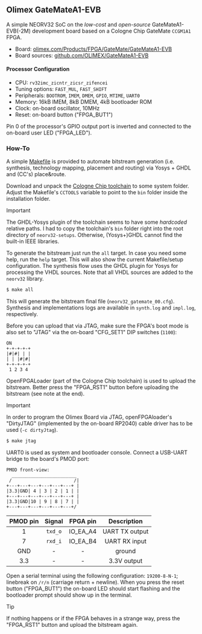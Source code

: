 ## Olimex GateMateA1-EVB

A simple NEORV32 SoC on the _low-cost_ and _open-source_ GateMateA1-EVB(-2M) development board
based on a Cologne Chip GateMate `CCGM1A1` FPGA.

* Board: [olimex.com/Products/FPGA/GateMate/GateMateA1-EVB](https://www.olimex.com/Products/FPGA/GateMate/GateMateA1-EVB)
* Board sources: [github.com/OLIMEX/GateMateA1-EVB](https://github.com/OLIMEX/GateMateA1-EVB)

#### Processor Configuration

* CPU: `rv32imc_zicntr_zicsr_zifencei`
* Tuning options: `FAST_MUL`, `FAST_SHIFT`
* Peripherals: `BOOTROM`, `IMEM`, `DMEM`, `GPIO`, `MTIME`, `UART0`
* Memory: 16kB IMEM, 8kB DMEM, 4kB bootloader ROM
* Clock: on-board oscillator, 10MHz
* Reset: on-board button ("FPGA_BUT1")

Pin 0 of the processor's GPIO output port is inverted and connected to the on-board user LED ("FPGA_LED").

### How-To

A simple [Makefile](Makefile) is provided to automate bitstream generation (i.e. synthesis, technology mapping, placement and routing)
via Yosys + GHDL and (CC's) place&route.

Download and unpack the [Cologne Chip toolchain](https://www.colognechip.com/programmable-logic/gatemate/gatemate-download)
to some system folder. Adjust the Makefile's `CCTOOLS` variable to point to the `bin` folder inside the installation folder.

> [!IMPORTANT]
> The GHDL-Yosys plugin of the toolchain seems to have some _hardcoded_ relative paths. I had to copy the toolchain's `bin`
folder right into the root directory of `neorv32-setups`. Otherwise, (Yosys+)GHDL cannot find the built-in
IEEE libraries.

To generate the bitstream just run the `all` target. In case you need some help, run the `help` target.
This will also show the current Makefile/setup configuration. The synthesis flow uses the GHDL plugin for Yosys
for processing the VHDL sources. Note that all VHDL sources are added to the `neorv32` library.

```bash
$ make all
```

This will generate the bitstream final file (`neorv32_gatemate_00.cfg`).
Synthesis and implementations logs are available in `synth.log` and `impl.log`, respectively.

Before you can upload that via JTAG, make sure the FPGA's boot mode is also set to "JTAG" via the on-board
"CFG_SET1" DIP switches (`1100`):

```
ON
+-+-+-+-+
|#|#| | |
| | |#|#|
+-+-+-+-+
 1 2 3 4
```

OpenFPGALoader (part of the Cologne Chip toolchain) is used to upload the bitstream.
Better press the "FPGA_RST1" button before uploading the bitstream (see note at the end).

> [!IMPORTANT]
> In order to program the Olimex Board via JTAG, openFPGAloader's "DirtyJTAG" (implemented by the on-board RP2040)
cable driver has to be used (`-c dirtyJtag`).

```bash
$ make jtag
```

UART0 is used as system and bootloader console. Connect a USB-UART bridge to the board's PMOD port:

```schematic
PMOD front-view:
  ________________________
 /                       /|
+---+---+---+---+---+---+ |
|3.3|GND| 4 | 3 | 2 | 1 | |
+---+---+---+---+---+---+ |
|3.3|GND|10 | 9 | 8 | 7 | |
+---+---+---+---+---+---+/
```

| PMOD pin | Signal  | FPGA pin | Description    |
|:--------:|:-------:|:--------:|:--------------:|
| 1        | `txd_o` | IO_EA_A4 | UART TX output |
| 7        | `rxd_i` | IO_EA_B4 | UART RX input  |
| GND      | -       | -        | ground         |
| 3.3      | -       | -        | 3.3V output    |

Open a serial terminal using the following configuration: `19200-8-N-1`; linebreak on `/r/n` (carriage return + newline).
When you press the reset button ("FPGA_BUT1") the on-board LED should start flashing and the bootloader prompt
should show up in the terminal.

> [!TIP]
> If nothing happens or if the FPGA behaves in a strange way, press the "FPGA_RST1" button and upload the bitstream again.
